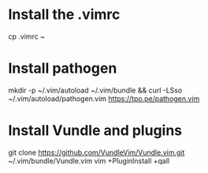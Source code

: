 # Install the .vimrc
cp .vimrc ~

# Install pathogen
mkdir -p ~/.vim/autoload ~/.vim/bundle && curl -LSso ~/.vim/autoload/pathogen.vim https://tpo.pe/pathogen.vim

# Install Vundle and plugins
git clone https://github.com/VundleVim/Vundle.vim.git ~/.vim/bundle/Vundle.vim
vim +PluginInstall +qall
